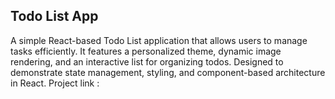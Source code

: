 ## Todo List App

A simple React-based Todo List application that allows users to manage tasks efficiently. It features a personalized theme, dynamic image rendering, and an interactive list for organizing todos. Designed to demonstrate state management, styling, and component-based architecture in React.
Project link : 
